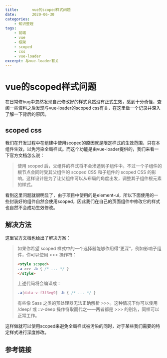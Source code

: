 ```yaml
---
title:      vue的scoped样式问题
date:       2020-06-30
categories:
    - 知识整理
tags:
    - 前端
    - vue
    - 框架
    - scoped
    - css
    - vue-loader
excerpt: 与vue-loader有关
---
```

# vue的scoped样式问题

在日常修bug中忽然发现自己修改好的样式竟然没有正式生效，感到十分奇怪，查阅一些资料之后发现与vue-loader的scoped css有关，在这里做一个记录并深入了解一下背后的原因。

## scoped css

我们在开发过程中在组建中使用scoped的原因就是限定样式的生效范围，只在本组件生效，以免污染全局样式。而这个功能是由vue-loader提供的，我们来看一下官方文档怎么说：

> 使用 scoped 后，父组件的样式将不会渗透到子组件中。不过一个子组件的根节点会同时受其父组件的 scoped CSS 和子组件的 scoped CSS 的影响。这样设计是为了让父组件可以从布局的角度出发，调整其子组件根元素的样式。

看到这里问题就很明显了，由于项目中使用的是element-ui，所以下面使用的一些封装好的组件自然会使用scoped，因此我们在自己的页面组件中修改它的样式也自然不会成功生效修改。

## 解决方法

这里官方文档也给出了解决方案：

> 如果你希望 scoped 样式中的一个选择器能够作用得“更深”，例如影响子组件，你可以使用 >>> 操作符：<br>
> ```html
> <style scoped>
> .a >>> .b { /* ... */ }
> </style>
> ```
> 上述代码将会编译成：<br>
> ```css
> .a[data-v-f3f3eg9] .b { /* ... */ }
> ```
> 有些像 Sass 之类的预处理器无法正确解析 >>>。这种情况下你可以使用 /deep/ 或 ::v-deep 操作符取而代之——两者都是 >>> 的别名，同样可以正常工作。

这样做就可以使用scoped来避免全局样式被污染的同时，对于某些我们需要的特定样式进行深度修改。

## 参考链接

[1]: https://vue-loader.vuejs.org/zh/guide/scoped-css.html#%E6%B7%B1%E5%BA%A6%E4%BD%9C%E7%94%A8%E9%80%89%E6%8B%A9%E5%99%A8
